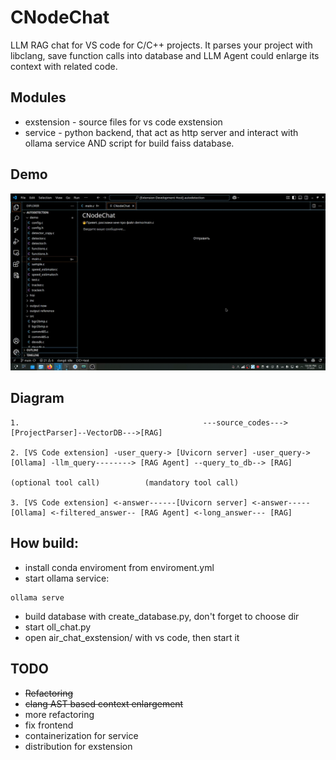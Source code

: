 # CNodeChat

LLM RAG chat for VS code for C/C++ projects. It parses your project with libclang, save function calls into database and LLM Agent could enlarge its context with related code.

## Modules

- exstension - source files for vs code exstension
- service - python backend, that act as http server and interact with ollama service AND script for build faiss database.

## Demo
![gif](https://github.com/Prospect138/CNodeChat/blob/main/demo.gif)

## Diagram
```
1.                                         ---source_codes--->[ProjectParser]--VectorDB--->[RAG]

2. [VS Code extension] -user_query-> [Uvicorn server] -user_query-> [Ollama] -llm_query--------> [RAG Agent] --query_to_db--> [RAG]
                                                                            (optional tool call)          (mandatory tool call)

3. [VS Code extension] <-answer------[Uvicorn server] <-answer----- [Ollama] <-filtered_answer-- [RAG Agent] <-long_answer--- [RAG]
```

## How build:
- install conda enviroment from enviroment.yml
- start ollama service:
```
ollama serve
```
- build database with create_database.py, don't forget to choose dir 
- start oll_chat.py
- open air_chat_exstension/ with vs code, then start it

## TODO
- ~~Refactoring~~
- ~~clang AST based context enlargement~~
- more refactoring
- fix frontend
- containerization for service
- distribution for exstension
